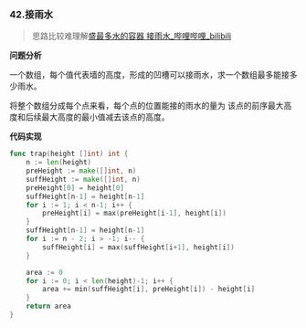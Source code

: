 ### 42.接雨水

> 思路比较难理解[盛最多水的容器 接雨水_哔哩哔哩_bilibili](https://www.bilibili.com/video/BV1Qg411q7ia/?spm_id_from=333.880.my_history.page.click)

**问题分析**

一个数组，每个值代表墙的高度，形成的凹槽可以接雨水，求一个数组最多能接多少雨水。

将整个数组分成每个点来看，每个点的位置能接的雨水的量为 该点的前序最大高度和后续最大高度的最小值减去该点的高度。

**代码实现**

```go
func trap(height []int) int {
	n := len(height)
	preHeight := make([]int, n)
	suffHeight := make([]int, n)
	preHeight[0] = height[0]
	suffHeight[n-1] = height[n-1]
	for i := 1; i < n-1; i++ {
		preHeight[i] = max(preHeight[i-1], height[i])
	}
	suffHeight[n-1] = height[n-1]
	for i := n - 2; i > -1; i-- {
		suffHeight[i] = max(suffHeight[i+1], height[i])
	}

	area := 0
	for i := 0; i < len(height)-1; i++ {
		area += min(suffHeight[i], preHeight[i]) - height[i]
	}
	return area
}
```




